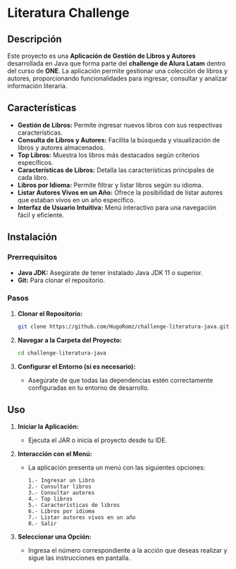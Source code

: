 # Literatura Challenge

## Descripción

Este proyecto es una **Aplicación de Gestión de Libros y Autores** desarrollada en Java que forma parte del **challenge de Alura Latam** dentro del curso de **ONE**. La aplicación permite gestionar una colección de libros y autores, proporcionando funcionalidades para ingresar, consultar y analizar información literaria.

## Características

- **Gestión de Libros:** Permite ingresar nuevos libros con sus respectivas características.
- **Consulta de Libros y Autores:** Facilita la búsqueda y visualización de libros y autores almacenados.
- **Top Libros:** Muestra los libros más destacados según criterios específicos.
- **Características de Libros:** Detalla las características principales de cada libro.
- **Libros por Idioma:** Permite filtrar y listar libros según su idioma.
- **Listar Autores Vivos en un Año:** Ofrece la posibilidad de listar autores que estaban vivos en un año específico.
- **Interfaz de Usuario Intuitiva:** Menú interactivo para una navegación fácil y eficiente.

## Instalación

### Prerrequisitos

- **Java JDK:** Asegúrate de tener instalado Java JDK 11 o superior.
- **Git:** Para clonar el repositorio.

### Pasos

1. **Clonar el Repositorio:**
    ```bash
    git clone https://github.com/HugoRomz/challenge-literatura-java.git
    ```

2. **Navegar a la Carpeta del Proyecto:**
    ```bash
    cd challenge-literatura-java
    ```

3. **Configurar el Entorno (si es necesario):**
    - Asegúrate de que todas las dependencias estén correctamente configuradas en tu entorno de desarrollo.

## Uso

1. **Iniciar la Aplicación:**
    - Ejecuta el JAR o inicia el proyecto desde tu IDE.

2. **Interacción con el Menú:**
    - La aplicación presenta un menú con las siguientes opciones:
      ```
      1.- Ingresar un Libro
      2.- Consultar libros
      3.- Consultar autores
      4.- Top libros
      5.- Características de libros
      6.- Libros por idioma
      7.- Listar autores vivos en un año
      0.- Salir
      ```

3. **Seleccionar una Opción:**
    - Ingresa el número correspondiente a la acción que deseas realizar y sigue las instrucciones en pantalla.


